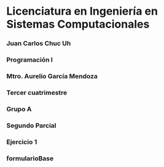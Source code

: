 # Licenciatura en Ingeniería en Sistemas Computacionales 
### Juan Carlos Chuc Uh
### Programación I
### Mtro. Aurelio García Mendoza
### Tercer cuatrimestre
### Grupo A
### Segundo Parcial
### Ejercicio 1

### formularioBase
